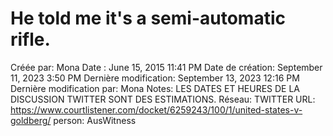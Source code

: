 # He told me it's a semi-automatic rifle.

Créée par: Mona
Date : June 15, 2015 11:41 PM
Date de création: September 11, 2023 3:50 PM
Dernière modification: September 13, 2023 12:16 PM
Dernière modification par: Mona
Notes: LES DATES ET HEURES DE LA DISCUSSION TWITTER SONT DES ESTIMATIONS.
Réseau: TWITTER
URL: https://www.courtlistener.com/docket/6259243/100/1/united-states-v-goldberg/
person: AusWitness